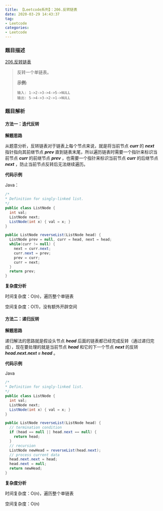 ```yaml
---
title: 【Leetcode系列】：206.反转链表
date: 2020-03-29 14:43:37
tag:
- Leetcode
categories:
- Leetcode
---
```


### 题目描述

[206.反转链表](https://leetcode-cn.com/problems/reverse-linked-list/)

> 反转一个单链表。
>
> **示例:**
>
> ```
> 输入: 1->2->3->4->5->NULL
> 输出: 5->4->3->2->1->NULL
> ```

### 题目解析

#### 方法一：迭代反转

**解题思路**

从题意分析，反转链表对于链表上每个节点来说，就是将当前节点 ***curr*** 的 ***next*** 指针指向其前继节点 ***prev*** 直到链表末尾，所以遍历链表时需要一个指针来标识当前节点 ***curr*** 的前继节点 ***prev*** ，也需要一个指针来标识当前节点 ***curr*** 的后继节点 ***next*** ，防止当前节点反转后无法继续遍历。

**代码示例**

Java：

```java
/*
* Definition for singly-linked list.
*/
public class ListNode {
  int val;
  ListNode next;
  ListNode(int x) { val = x; }
}

public ListNode reverseList(ListNode head) {
  ListNode prev = null, curr = head, next = head;
  while(curr != null) {
    next = curr.next;
    curr.next = prev;
    prev = curr;
    curr = next;
  }
  return prev;
}
```

**复杂度分析**

时间复杂度：O(n)，遍历整个单链表

空间复杂度：O(1)，没有额外开辟空间

#### 方法二：递归反转

**解题思路**

递归解法的思路就是假设头节点 ***head*** 后面的链表都已经完成反转（通过递归完成），现在要处理的就是当前节点 ***head*** 和它的下一个节点 ***next*** 的反转 ***head.next.next = head*** 。

**代码示例**

Java

```java
/*
* Definition for singly-linked list.
*/
public class ListNode {
  int val;
  ListNode next;
  ListNode(int x) { val = x; }
}

public ListNode reverseList(ListNode head) {
  // termination condition
  if (head == null || head.next == null) {
    return head;
  }
  // recursion
  ListNode newHead = reverseList(head.next);
  // process current data
  head.next.next = head;
  head.next = null;
  return newHead;
}
```

**复杂度分析**

时间复杂度：O(n)，遍历整个单链表

空间复杂度：O(n)
